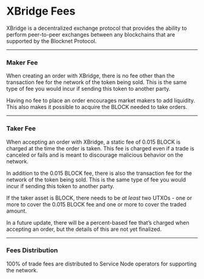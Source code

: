 # XBridge Fees

XBridge is a decentralized exchange protocol that provides the ability to perform peer-to-peer exchanges between any blockchains that are supported by the Blocknet Protocol.

***

### Maker Fee <a href="#maker-fee" id="maker-fee"></a>

When creating an order with XBridge, there is no fee other than the transaction fee for the network of the token being sold. This is the same type of fee you would incur if sending this token to another party.

Having no fee to place an order encourages market makers to add liquidity. This also makes it possible to acquire the BLOCK needed to take orders.

***

### Taker Fee <a href="#taker-fee" id="taker-fee"></a>

When accepting an order with XBridge, a static fee of 0.015 BLOCK is charged at the time the order is taken. This fee is charged even if a trade is canceled or fails and is meant to discourage malicious behavior on the network.

In addition to the 0.015 BLOCK fee, there is also the transaction fee for the network of the token being sold. This is the same type of fee you would incur if sending this token to another party.

If the taker asset is BLOCK, there needs to be _at least_ two UTXOs - one or more to cover the 0.015 BLOCK fee and one or more to cover the traded amount.

In a future update, there will be a percent-based fee that’s charged when accepting an order, but the details of this are not yet finalized.

***

### Fees Distribution <a href="#fees-distribution" id="fees-distribution"></a>

100% of trade fees are distributed to Service Node operators for supporting the network.
